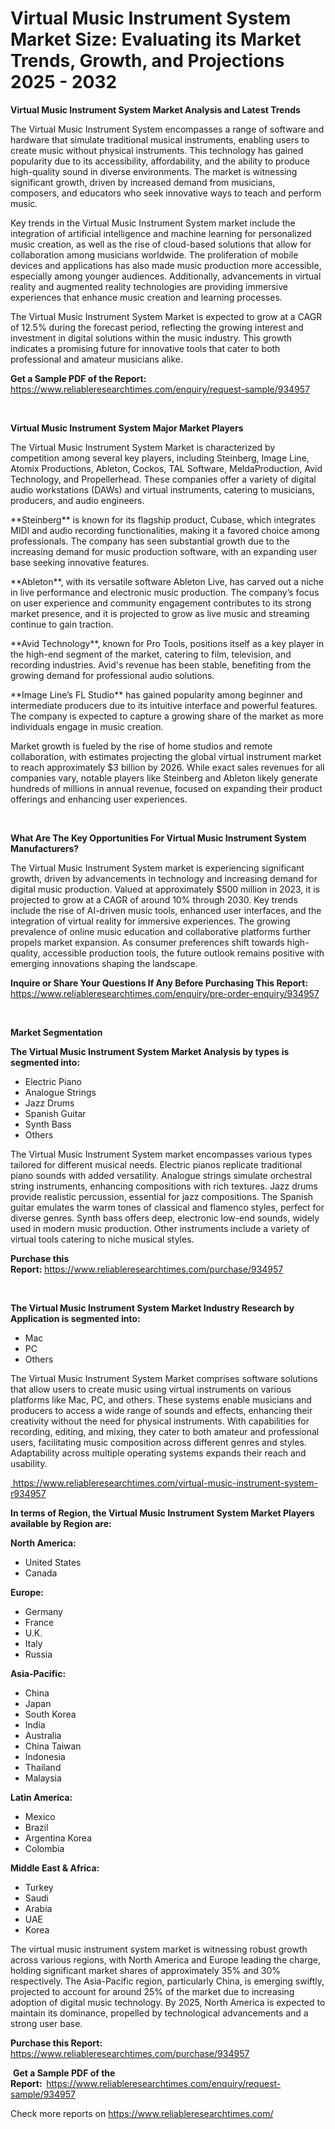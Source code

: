 <p><h1>Virtual Music Instrument System Market Size: Evaluating its Market Trends, Growth, and Projections 2025 - 2032</h1></p><p><strong>Virtual Music Instrument System Market Analysis and Latest Trends</strong></p>
<p><p>The Virtual Music Instrument System encompasses a range of software and hardware that simulate traditional musical instruments, enabling users to create music without physical instruments. This technology has gained popularity due to its accessibility, affordability, and the ability to produce high-quality sound in diverse environments. The market is witnessing significant growth, driven by increased demand from musicians, composers, and educators who seek innovative ways to teach and perform music.</p><p>Key trends in the Virtual Music Instrument System market include the integration of artificial intelligence and machine learning for personalized music creation, as well as the rise of cloud-based solutions that allow for collaboration among musicians worldwide. The proliferation of mobile devices and applications has also made music production more accessible, especially among younger audiences. Additionally, advancements in virtual reality and augmented reality technologies are providing immersive experiences that enhance music creation and learning processes. </p><p>The Virtual Music Instrument System Market is expected to grow at a CAGR of 12.5% during the forecast period, reflecting the growing interest and investment in digital solutions within the music industry. This growth indicates a promising future for innovative tools that cater to both professional and amateur musicians alike.</p></p>
<p><strong>Get a Sample PDF of the Report:&nbsp;</strong> <a href="https://www.reliableresearchtimes.com/enquiry/request-sample/934957?utm_campaign=3033&utm_medium=2&utm_source=Github&utm_content=ia&utm_term=07032025&utm_id=virtual-music-instrument-system">https://www.reliableresearchtimes.com/enquiry/request-sample/934957</a></p>
<p>&nbsp;</p>
<p><strong>Virtual Music Instrument System Major Market Players</strong></p>
<p><p>The Virtual Music Instrument System Market is characterized by competition among several key players, including Steinberg, Image Line, Atomix Productions, Ableton, Cockos, TAL Software, MeldaProduction, Avid Technology, and Propellerhead. These companies offer a variety of digital audio workstations (DAWs) and virtual instruments, catering to musicians, producers, and audio engineers.</p><p>**Steinberg** is known for its flagship product, Cubase, which integrates MIDI and audio recording functionalities, making it a favored choice among professionals. The company has seen substantial growth due to the increasing demand for music production software, with an expanding user base seeking innovative features.</p><p>**Ableton**, with its versatile software Ableton Live, has carved out a niche in live performance and electronic music production. The company’s focus on user experience and community engagement contributes to its strong market presence, and it is projected to grow as live music and streaming continue to gain traction.</p><p>**Avid Technology**, known for Pro Tools, positions itself as a key player in the high-end segment of the market, catering to film, television, and recording industries. Avid's revenue has been stable, benefiting from the growing demand for professional audio solutions.</p><p>**Image Line’s FL Studio** has gained popularity among beginner and intermediate producers due to its intuitive interface and powerful features. The company is expected to capture a growing share of the market as more individuals engage in music creation.</p><p>Market growth is fueled by the rise of home studios and remote collaboration, with estimates projecting the global virtual instrument market to reach approximately $3 billion by 2026. While exact sales revenues for all companies vary, notable players like Steinberg and Ableton likely generate hundreds of millions in annual revenue, focused on expanding their product offerings and enhancing user experiences.</p></p>
<p>&nbsp;</p>
<p><strong>What Are The Key Opportunities For Virtual Music Instrument System Manufacturers?</strong></p>
<p><p>The Virtual Music Instrument System market is experiencing significant growth, driven by advancements in technology and increasing demand for digital music production. Valued at approximately $500 million in 2023, it is projected to grow at a CAGR of around 10% through 2030. Key trends include the rise of AI-driven music tools, enhanced user interfaces, and the integration of virtual reality for immersive experiences. The growing prevalence of online music education and collaborative platforms further propels market expansion. As consumer preferences shift towards high-quality, accessible production tools, the future outlook remains positive with emerging innovations shaping the landscape.</p></p>
<p><strong>Inquire or Share Your Questions If Any Before Purchasing This Report:</strong> <a href="https://www.reliableresearchtimes.com/enquiry/pre-order-enquiry/934957?utm_campaign=3033&utm_medium=2&utm_source=Github&utm_content=ia&utm_term=07032025&utm_id=virtual-music-instrument-system">https://www.reliableresearchtimes.com/enquiry/pre-order-enquiry/934957</a></p>
<p>&nbsp;</p>
<p><strong>Market Segmentation</strong></p>
<p><strong>The Virtual Music Instrument System Market Analysis by types is segmented into:</strong></p>
<p><ul><li>Electric Piano</li><li>Analogue Strings</li><li>Jazz Drums</li><li>Spanish Guitar</li><li>Synth Bass</li><li>Others</li></ul></p>
<p><p>The Virtual Music Instrument System market encompasses various types tailored for different musical needs. Electric pianos replicate traditional piano sounds with added versatility. Analogue strings simulate orchestral string instruments, enhancing compositions with rich textures. Jazz drums provide realistic percussion, essential for jazz compositions. The Spanish guitar emulates the warm tones of classical and flamenco styles, perfect for diverse genres. Synth bass offers deep, electronic low-end sounds, widely used in modern music production. Other instruments include a variety of virtual tools catering to niche musical styles.</p></p>
<p><strong>Purchase this Report:&nbsp;</strong><a href="https://www.reliableresearchtimes.com/purchase/934957?utm_campaign=3033&utm_medium=2&utm_source=Github&utm_content=ia&utm_term=07032025&utm_id=virtual-music-instrument-system">https://www.reliableresearchtimes.com/purchase/934957</a></p>
<p>&nbsp;</p>
<p><strong>The Virtual Music Instrument System Market Industry Research by Application is segmented into:</strong></p>
<p><ul><li>Mac</li><li>PC</li><li>Others</li></ul></p>
<p><p>The Virtual Music Instrument System Market comprises software solutions that allow users to create music using virtual instruments on various platforms like Mac, PC, and others. These systems enable musicians and producers to access a wide range of sounds and effects, enhancing their creativity without the need for physical instruments. With capabilities for recording, editing, and mixing, they cater to both amateur and professional users, facilitating music composition across different genres and styles. Adaptability across multiple operating systems expands their reach and usability.</p></p>
<p><a href="https://www.reliableresearchtimes.com/virtual-music-instrument-system-r934957?utm_campaign=3033&utm_medium=2&utm_source=Github&utm_content=ia&utm_term=07032025&utm_id=virtual-music-instrument-system">&nbsp;https://www.reliableresearchtimes.com/virtual-music-instrument-system-r934957</a></p>
<p><strong>In terms of Region, the Virtual Music Instrument System Market Players available by Region are:</strong></p>
<p>
    <p> <strong> North America: </strong>
        <ul>
            <li>United States</li>
            <li>Canada</li>
        </ul>
        </p> 
    <p> <strong> Europe: </strong>
        <ul>
            <li>Germany</li>
            <li>France</li>
            <li>U.K.</li>
            <li>Italy</li>
            <li>Russia</li>
        </ul>
        </p> 
    <p> <strong> Asia-Pacific: </strong>
        <ul>
            <li>China</li>
            <li>Japan</li>
            <li>South Korea</li>
            <li>India</li>
            <li>Australia</li>
            <li>China Taiwan</li>
            <li>Indonesia</li>
            <li>Thailand</li>
            <li>Malaysia</li>
        </ul>
        </p> 
    <p> <strong> Latin America: </strong>
        <ul>
            <li>Mexico</li>
            <li>Brazil</li>
            <li>Argentina Korea</li>
            <li>Colombia</li>
        </ul>
        </p> 
    <p> <strong> Middle East & Africa: </strong>
        <ul>
            <li>Turkey</li>
            <li>Saudi</li>
            <li>Arabia</li>
            <li>UAE</li>
            <li>Korea</li>
        </ul>
    </p>
    </p>
<p><p>The virtual music instrument system market is witnessing robust growth across various regions, with North America and Europe leading the charge, holding significant market shares of approximately 35% and 30% respectively. The Asia-Pacific region, particularly China, is emerging swiftly, projected to account for around 25% of the market due to increasing adoption of digital music technology. By 2025, North America is expected to maintain its dominance, propelled by technological advancements and a strong user base.</p></p>
<p><strong>Purchase this Report: </strong><a href="https://www.reliableresearchtimes.com/purchase/934957?utm_campaign=3033&utm_medium=2&utm_source=Github&utm_content=ia&utm_term=07032025&utm_id=virtual-music-instrument-system">https://www.reliableresearchtimes.com/purchase/934957</a></p>
<p>&nbsp;<strong>Get a Sample PDF of the Report:&nbsp;&nbsp;</strong><a href="https://www.reliableresearchtimes.com/enquiry/request-sample/934957?utm_campaign=3033&utm_medium=2&utm_source=Github&utm_content=ia&utm_term=07032025&utm_id=virtual-music-instrument-system">https://www.reliableresearchtimes.com/enquiry/request-sample/934957</a></p>
<p><strong></strong></p>
<p>Check more reports on <a href="https://www.reliableresearchtimes.com/?utm_campaign=3033&utm_medium=2&utm_source=Github&utm_content=ia&utm_term=07032025&utm_id=virtual-music-instrument-system">https://www.reliableresearchtimes.com/</a></p>